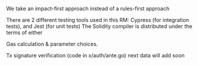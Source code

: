 We take an impact-first approach instead of a rules-first approach

There are 2 different testing tools used in this RM: Cypress (for integration tests), and Jest (for unit tests)
The Solidity compiler is distributed under the terms of either

Gas calculation & parameter choices.


Tx signature verification (code in x/auth/ante.go)
next data will add soon

